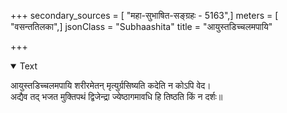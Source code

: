 +++
secondary_sources = [ "महा-सुभाषित-सङ्ग्रहः - 5163",]
meters = [ "वसन्ततिलका",]
jsonClass = "Subhaashita"
title = "आयुस्तडिच्चलमपायि"

+++

<details open><summary>Text</summary>

आयुस्तडिच्चलमपायि शरीरमेतन् मृत्युर्ग्रसिष्यति कदेति न कोऽपि वेद।  
अद्यैव तद् भजत मुक्तिपथं द्विजेन्द्रा ज्येष्ठागमावधि हि तिष्ठति किं न दर्शः॥
</details>
